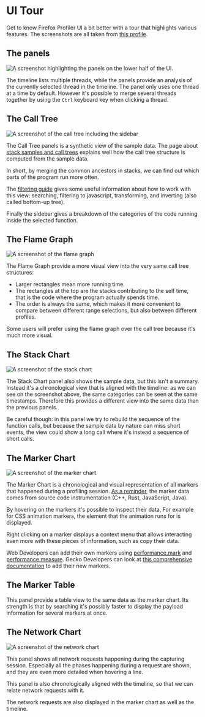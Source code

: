 # UI Tour

Get to know Firefox Profiler UI a bit better with a tour that highlights various features. The screenshots are all taken from [this profile](https://share.firefox.dev/3rRG46l).

## The panels

![A screenshot highlighting the panels on the lower half of the UI.](images/ui-tour-panels.png)

The timeline lists multiple threads, while the panels provide an analysis of the currently selected thread in the timeline. The panel only uses one thread at a time by default. However it's possible to merge several threads together by using the `Ctrl` keyboard key when clicking a thread.

## The Call Tree

![A screenshot of the call tree including the sidebar](images/ui-tour-panels-call-tree.png)

The Call Tree panels is a synthetic view of the sample data. The page about
[stack samples and call trees](guide-stack-samples-and-call-trees) explains well
how the call tree structure is computed from the sample data.

In short, by merging the common ancestors in stacks, we can find out
which parts of the program run more often.

The [filtering guide](guide-filtering-call-trees) gives some useful information
about how to work with this view: searching, filtering to javascript,
transforming, and inverting (also called bottom-up tree).

Finally the sidebar gives a breakdown of the categories of the code running
inside the selected function.

## The Flame Graph

![A screenshot of the flame graph](images/ui-tour-panels-flame-graph.png)

The Flame Graph provide a more visual view into the very same call tree
structures:
* Larger rectangles mean more running time.
* The rectangles at the top are the stacks contributing to the self time, that
  is the code where the program actually spends time.
* The order is always the same, which makes it more convenient to compare
  between different range selections, but also between different profiles.

Some users will prefer using the flame graph over the call tree because it's
much more visual.

## The Stack Chart

![A screenshot of the stack chart](images/ui-tour-panels-stack-chart.png)

The Stack Chart panel also shows the sample data, but this isn't a summary.
Instead it's a chronological view that is aligned with the timeline: as we can
see on the screenshot above, the same categories can be seen at the same
timestamps. Therefore this provides a different view into the same data than the
previous panels.

Be careful though: in this panel we try to rebuild the sequence of the function calls,
but because the sample data by nature can miss short events, the view could show
a long call where it's instead a sequence of short calls.

## The Marker Chart

![A screenshot of the marker chart](images/ui-tour-panels-marker-chart.png)

The Marker Chart is a chronological and visual representation of all markers
that happened during a profiling session. [As a reminder](./guide-profiler-fundamentals),
the marker data comes from source code instrumentation (C++, Rust, JavaScript,
Java).

By hovering on the markers it's possible to inspect their data. For example for
CSS animation markers, the element that the animation runs for is displayed.

Right clicking on a marker displays a context menu that allows interacting even
more with these pieces of information, such as copy their data.

Web Developers can add their own markers using [performance.mark](https://developer.mozilla.org/en-US/docs/Web/API/Performance/mark) and
[performance.measure](https://developer.mozilla.org/en-US/docs/Web/API/Performance/measure). Gecko Developers can look at [this comprehensive
documentation](https://firefox-source-docs.mozilla.org/tools/profiler/markers-guide.html) to add their new markers.

## The Marker Table

This panel provide a table view to the same data as the marker chart. Its
strength is that by searching it's possibly faster to display the payload
information for several markers at once.

## The Network Chart

![A screenshot of the network chart](images/ui-tour-panels-network-chart.png)

This panel shows all network requests happening during the capturing session.
Especially all the phases happening during a request are shown, and they are
even more detailed when hovering a line.

This panel is also chronologically aligned with the timeline, so that we can
relate network requests with it.

The network requests are also displayed in the marker chart as well as the
timeline.
